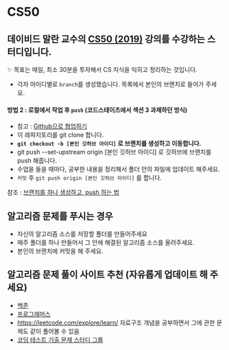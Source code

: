 # CS50
데이비드 말란 교수의 [CS50 (2019)](https://www.boostcourse.org/cs112/joinLectures/41307) 강의를 수강하는 스터디입니다.
---

✨ 목표는 매일, 최소 30분을 투자해서 CS 지식을 익히고 정리하는 것입니다.

- 각자 아이디별로 `branch`를 생성했습니다. 목록에서 본인의 브랜치로 들어가 주세요.


#### 방법 2 : 로컬에서 작업 후 `push` (코드스테이츠에서 섹션 3 과제하던 방식)
- 참고 : [Github으로 협업하기](https://victorydntmd.tistory.com/91)
- 이 레파지토리를 git clone 합니다.
- **`git checkout -b [본인 깃허브 아이디]` 로 브랜치를 생성하고 이동합니다.**
- git push --set-upstream origin [본인 깃허브 아이디] 로 깃허브에 브랜치를 push 해줍니다.
- 수업을 들을 때마다, 공부한 내용을 정리해서 폴더 안의 파일에 업데이트 해주세요.
- `커밋` 후 `git push origin [본인 깃허브 아이디]` 를 합니다.

참조 : [브랜치를 하나 생성하고, push 하는 법](https://ychae-leah.tistory.com/59)


## 알고리즘 문제를 푸시는 경우

- 자신의 알고리즘 소스를 저장할 폴더를 만들어주세요
- 매주 폴더를 하나 만들어서 그 안에 해결된 알고리즘 소스를 올려주세요.
- 본인의 브랜치에 커밋을 해 주세요.


## 알고리즘 문제 풀이 사이트 추천 (자유롭게 업데이트 해 주세요)
- [백준](https://www.acmicpc.net/)
- [프로그래머스](https://programmers.co.kr/learn/challenges)
- https://leetcode.com/explore/learn/ 자료구조 개념을 공부하면서 그에 관한 문제도 같이 풀어볼 수 있음
- [코딩 테스트 기출 문제 스터디 그룹](https://github.com/CodeTest-StudyGroup/Code-Test-Study)
